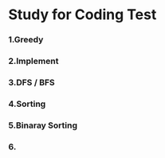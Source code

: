 # Study for Coding Test
### 1.Greedy
### 2.Implement
### 3.DFS / BFS
### 4.Sorting
### 5.Binaray Sorting
### 6.
